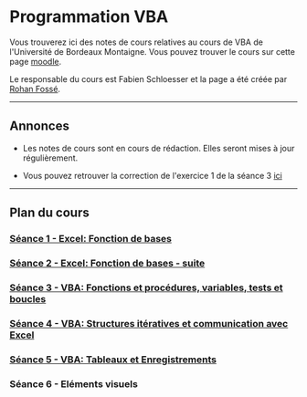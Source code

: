 # Programmation VBA

Vous trouverez ici des notes de cours relatives au cours de VBA de l'Université de Bordeaux Montaigne.
Vous pouvez trouver le cours sur cette page [moodle](https://fad4.u-bordeaux.fr/enrol/index.php?id=17638).

Le responsable du cours est Fabien Schloesser et la page a été créée par [Rohan Fossé](https://rohanfosse.com).  

---

## Annonces

- Les notes de cours sont en cours de rédaction. Elles seront mises à jour régulièrement.

- Vous pouvez retrouver la correction de l'exercice 1 de la séance 3 [ici](seances/exercices/s3-ex1.md)

---

## Plan du cours

### [Séance 1 - Excel: Fonction de bases](seances/s1-excel-1.md)
### [Séance 2 - Excel: Fonction de bases - suite](seances/s2-excel-2.md)
### [Séance 3 - VBA: Fonctions et procédures, variables, tests et boucles](seances/s3-vba-1.md)
### [Séance 4 - VBA: Structures itératives et communication avec Excel](seances/s4-vba-2.md)
### [Séance 5 - VBA: Tableaux et Enregistrements](seances/s5-vba-3.md)
### Séance 6 - Eléments visuels
